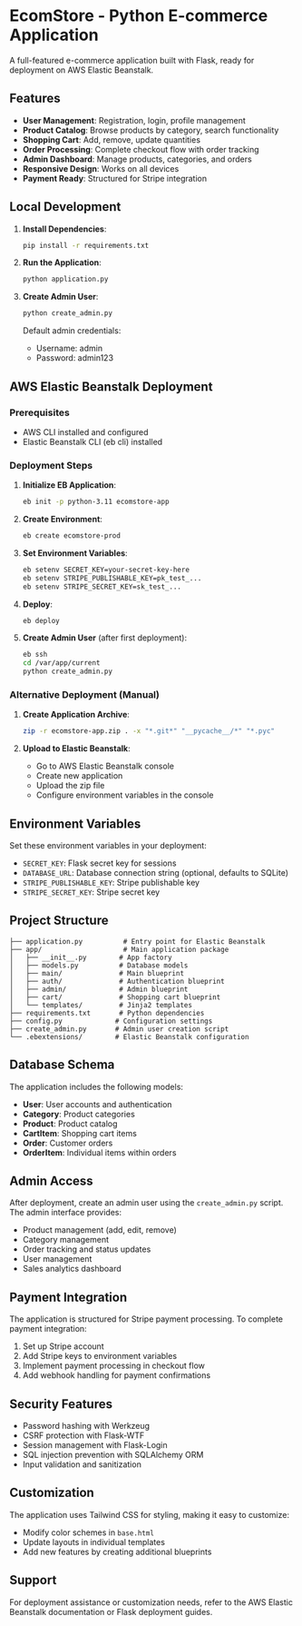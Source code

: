 # EcomStore - Python E-commerce Application

A full-featured e-commerce application built with Flask, ready for deployment on AWS Elastic Beanstalk.

## Features

- **User Management**: Registration, login, profile management
- **Product Catalog**: Browse products by category, search functionality
- **Shopping Cart**: Add, remove, update quantities
- **Order Processing**: Complete checkout flow with order tracking
- **Admin Dashboard**: Manage products, categories, and orders
- **Responsive Design**: Works on all devices
- **Payment Ready**: Structured for Stripe integration

## Local Development

1. **Install Dependencies**:
   ```bash
   pip install -r requirements.txt
   ```

2. **Run the Application**:
   ```bash
   python application.py
   ```

3. **Create Admin User**:
   ```bash
   python create_admin.py
   ```
   Default admin credentials:
   - Username: admin
   - Password: admin123

## AWS Elastic Beanstalk Deployment

### Prerequisites
- AWS CLI installed and configured
- Elastic Beanstalk CLI (eb cli) installed

### Deployment Steps

1. **Initialize EB Application**:
   ```bash
   eb init -p python-3.11 ecomstore-app
   ```

2. **Create Environment**:
   ```bash
   eb create ecomstore-prod
   ```

3. **Set Environment Variables**:
   ```bash
   eb setenv SECRET_KEY=your-secret-key-here
   eb setenv STRIPE_PUBLISHABLE_KEY=pk_test_...
   eb setenv STRIPE_SECRET_KEY=sk_test_...
   ```

4. **Deploy**:
   ```bash
   eb deploy
   ```

5. **Create Admin User** (after first deployment):
   ```bash
   eb ssh
   cd /var/app/current
   python create_admin.py
   ```

### Alternative Deployment (Manual)

1. **Create Application Archive**:
   ```bash
   zip -r ecomstore-app.zip . -x "*.git*" "__pycache__/*" "*.pyc"
   ```

2. **Upload to Elastic Beanstalk**:
   - Go to AWS Elastic Beanstalk console
   - Create new application
   - Upload the zip file
   - Configure environment variables in the console

## Environment Variables

Set these environment variables in your deployment:

- `SECRET_KEY`: Flask secret key for sessions
- `DATABASE_URL`: Database connection string (optional, defaults to SQLite)
- `STRIPE_PUBLISHABLE_KEY`: Stripe publishable key
- `STRIPE_SECRET_KEY`: Stripe secret key

## Project Structure

```
├── application.py          # Entry point for Elastic Beanstalk
├── app/                    # Main application package
│   ├── __init__.py        # App factory
│   ├── models.py          # Database models
│   ├── main/              # Main blueprint
│   ├── auth/              # Authentication blueprint
│   ├── admin/             # Admin blueprint
│   ├── cart/              # Shopping cart blueprint
│   └── templates/         # Jinja2 templates
├── requirements.txt       # Python dependencies
├── config.py             # Configuration settings
├── create_admin.py       # Admin user creation script
└── .ebextensions/        # Elastic Beanstalk configuration
```

## Database Schema

The application includes the following models:
- **User**: User accounts and authentication
- **Category**: Product categories
- **Product**: Product catalog
- **CartItem**: Shopping cart items
- **Order**: Customer orders
- **OrderItem**: Individual items within orders

## Admin Access

After deployment, create an admin user using the `create_admin.py` script. The admin interface provides:
- Product management (add, edit, remove)
- Category management
- Order tracking and status updates
- User management
- Sales analytics dashboard

## Payment Integration

The application is structured for Stripe payment processing. To complete payment integration:
1. Set up Stripe account
2. Add Stripe keys to environment variables
3. Implement payment processing in checkout flow
4. Add webhook handling for payment confirmations

## Security Features

- Password hashing with Werkzeug
- CSRF protection with Flask-WTF
- Session management with Flask-Login
- SQL injection prevention with SQLAlchemy ORM
- Input validation and sanitization

## Customization

The application uses Tailwind CSS for styling, making it easy to customize:
- Modify color schemes in `base.html`
- Update layouts in individual templates
- Add new features by creating additional blueprints

## Support

For deployment assistance or customization needs, refer to the AWS Elastic Beanstalk documentation or Flask deployment guides.